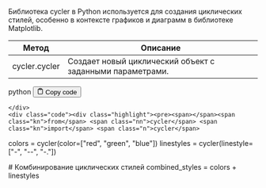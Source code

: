 <p>Библиотека cycler в Python используется для создания циклических стилей,
особенно в контексте графиков и диаграмм в библиотеке Matplotlib.</p>
<table>
<thead>
<tr>
<th>Метод</th>
<th>Описание</th>
</tr>
</thead>
<tbody>
<tr>
<td>cycler.cycler</td>
<td>Создает новый циклический объект с заданными параметрами.</td>
</tr>
</tbody>
</table>
<div class="code-element">
    <div class="lang-line">
        <text>python</text>
        <button class="copy-button"
        onclick="copyCode(this)">
    <svg stroke="currentColor"
         fill="none"
         stroke-width="2"
         viewBox="0 0 24 24"
         stroke-linecap="round"
         stroke-linejoin="round"
         class="h-4 w-4"
         height="1em"
         width="1em"
         xmlns="http://www.w3.org/2000/svg">
        <path d="M16 4h2a2 2 0 0 1 2 2v14a2 2 0 0 1-2 2H6a2 2 0 0 1-2-2V6a2 2 0 0 1 2-2h2"></path>
        <rect x="8" y="2" width="8" height="4" rx="1" ry="1"></rect>
    </svg>
    <text>Copy code</text>
</button>

    </div>
    <div class="code"><div class="highlight"><pre><span></span><span class="kn">from</span> <span class="nn">cycler</span> <span class="kn">import</span> <span class="n">cycler</span>

<span class="n">colors</span> <span class="o">=</span> <span class="n">cycler</span><span class="p">(</span><span class="n">color</span><span class="o">=</span><span class="p">[</span><span class="s2">&quot;red&quot;</span><span class="p">,</span> <span class="s2">&quot;green&quot;</span><span class="p">,</span> <span class="s2">&quot;blue&quot;</span><span class="p">])</span>
<span class="n">linestyles</span> <span class="o">=</span> <span class="n">cycler</span><span class="p">(</span><span class="n">linestyle</span><span class="o">=</span><span class="p">[</span><span class="s2">&quot;-&quot;</span><span class="p">,</span> <span class="s2">&quot;--&quot;</span><span class="p">,</span> <span class="s2">&quot;-.&quot;</span><span class="p">])</span>

<span class="c1"># Комбинирование циклических стилей</span>
<span class="n">combined_styles</span> <span class="o">=</span> <span class="n">colors</span> <span class="o">+</span> <span class="n">linestyles</span>
</pre></div></div>
</div>